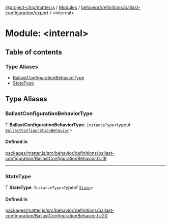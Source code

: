 [@project-chip/matter.js](../README.md) / [Modules](../modules.md) / [behavior/definitions/ballast-configuration/export](behavior_definitions_ballast_configuration_export.md) / \<internal\>

# Module: \<internal\>

## Table of contents

### Type Aliases

- [BallastConfigurationBehaviorType](behavior_definitions_ballast_configuration_export._internal_.md#ballastconfigurationbehaviortype)
- [StateType](behavior_definitions_ballast_configuration_export._internal_.md#statetype)

## Type Aliases

### BallastConfigurationBehaviorType

Ƭ **BallastConfigurationBehaviorType**: `InstanceType`\<typeof [`BallastConfigurationBehavior`](behavior_definitions_ballast_configuration_export.md#ballastconfigurationbehavior)\>

#### Defined in

[packages/matter.js/src/behavior/definitions/ballast-configuration/BallastConfigurationBehavior.ts:18](https://github.com/project-chip/matter.js/blob/c0d55745d5279e16fdfaa7d2c564daa31e19c627/packages/matter.js/src/behavior/definitions/ballast-configuration/BallastConfigurationBehavior.ts#L18)

___

### StateType

Ƭ **StateType**: `InstanceType`\<typeof [`State`](../classes/behavior_definitions_ballast_configuration_export.BallastConfigurationServer.md#state-1)\>

#### Defined in

[packages/matter.js/src/behavior/definitions/ballast-configuration/BallastConfigurationBehavior.ts:20](https://github.com/project-chip/matter.js/blob/c0d55745d5279e16fdfaa7d2c564daa31e19c627/packages/matter.js/src/behavior/definitions/ballast-configuration/BallastConfigurationBehavior.ts#L20)
